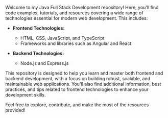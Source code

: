 Welcome to my Java Full Stack Development repository! Here, you'll find code examples, tutorials, and resources covering a wide range of technologies essential for modern web development. This includes:

- **Frontend Technologies:**  
    - HTML, CSS, JavaScript, and TypeScript  
    - Frameworks and libraries such as Angular and React

- **Backend Technologies:**  
    - Node.js and Express.js

This repository is designed to help you learn and master both frontend and backend development, with a focus on building robust, scalable, and maintainable web applications. You'll also find additional information, best practices, and tips related to frontend technologies to enhance your development skills.

Feel free to explore, contribute, and make the most of the resources provided!
